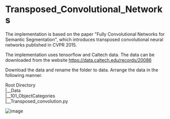 # Transposed_Convolutional_Networks
The implementation is based on the paper "Fully Convolutional Networks for Semantic Segmentation", which introduces transposed convolutional neural networks published in CVPR 2015.

The implementation uses tensorflow and Caltech data. The data can be downloaded from the website https://data.caltech.edu/records/20086

Download the data and rename the folder to data. Arrange the data in the following manner.

Root Directory  
|__Data  
       |__101_ObjectCategories  
|__Transposed_convolution.py  


![image](https://user-images.githubusercontent.com/26203136/175788961-e49d259c-0fb9-45c0-ba10-db81b7d30b87.png)
